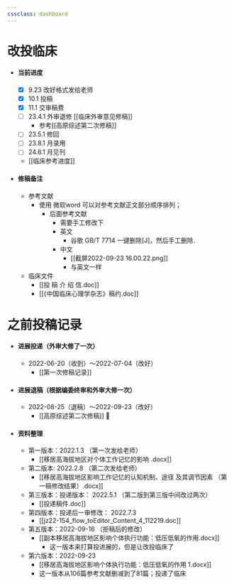 ```yaml
---
cssclass: dashboard
---
```

# 改投临床
- #### 当前进度
	- [x] 9.23 改好格式发给老师
	- [x] 10.1 投稿
	- [x] 11.1 交审稿费
	- [ ] 23.4.1 外审退修 [[临床外审意见修稿]]
		- 参考[[高原综述第二次修稿]]
	- [ ] 23.5.1 修回 
	- [ ] 23.8.1 月录用
	- [ ] 24.6.1 月见刊
	- [[临床参考进度]]
- #### 修稿备注
	- 参考文献
		- 使用 微软word 可以对参考文献正文部分顺序排列；
			- 后面参考文献
				- 需要手工修改下
				- 英文
					- 谷歌 GB/T 7714 一键删除[J]，然后手工删除.
				- 中文
					- [[截屏2022-09-23 16.00.22.png]]
					- 与英文一样
	- 临床文件
		- [[投 稿 介 绍 信.doc]]
		- [[《中国临床心理学杂志》稿约.doc]]

# 之前投稿记录
- #### 进展投递（外审大修了一次）
	- 2022-06-20（收到）～2022-07-04（改好）
		- [[第一次修稿记录]]
- #### 进展退稿（根据编委终审和外审大修一次）
	- 2022-08-25（退稿）～2022-09-23（改好）
		- [[高原综述第二次修稿]] 🚩
- #### 资料整理
	- 第一版本：2022.1.3 （第一次发给老师）
		- [[移居高海拔地区对个体工作记忆的影响 .docx]]
	- 第二版本: 2022.2.8 （第二次发给老师）
		- [[移居高海拔地区影响工作记忆的认知机制、途径  及其调节因素 （第一稿修改结果）.docx]]
	- 第三版本：投递版本： 2022.5.1 （第二版到第三版中间改过两次）
		- [[投递稿件.doc]]
	- 第四版本：投递后一审修改： 2022.7.3
		- [[jz22-154_flow_toEditor_Content_4_112219.doc]]
	- 第五版本：2022-09-16 （拒稿后的修改）
		- [[副本移居高海拔地区影响个体执行功能：低压低氧的作用.docx]]
			- 这一版本来打算投进展的，但是让改投临床了
	- 第六版本：2022-09-23
		- [[移居高海拔地区影响个体执行功能：低压低氧的作用 1.docx]]
		- 这一版本从106篇参考文献删减到了81篇；投递了临床